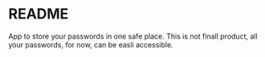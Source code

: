 # README #
App to store your passwords in one safe place. This is not finall product, all your passwords, for now, can be easli accessible.
